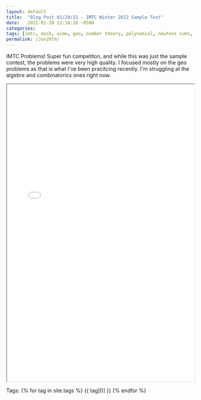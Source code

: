 ```yaml
---
layout: default
title:  "Blog Post 01/20/22 - IMTC Winter 2022 Sample Test"
date:   2022-01-20 12:18:26 -0500
categories: 
tags: [imtc, mock, aime, geo, number theory, polynomial, newtons sums, angle chasing, trig]
permalink: /Jan20th/
---
```

IMTC Problems! Super fun competiton, and while this was just the sample contest, the problems were very high quality.
I focused mostly on the geo problems as that is what I've been pracitcing recently. I'm struggling at the algebre and combinatorics ones right now.

  <iframe src="/assets\img\2022_01_20_Math_Diary.pdf" width="100%" height="800px">
  </iframe>

<p>
Tags:
{% for tag in site.tags %}
  {{ tag[0] }}
{% endfor %}
</p>
 
